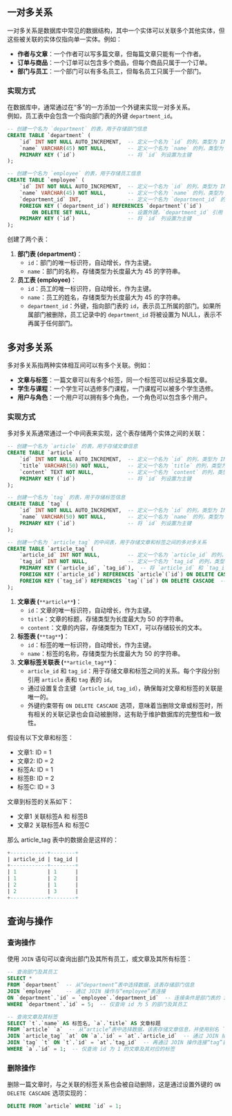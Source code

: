 ## 一对多关系
一对多关系是数据库中常见的数据结构，其中一个实体可以关联多个其他实体，但这些被关联的实体仅指向单一实体。例如：

- **作者与文章**：一个作者可以写多篇文章，但每篇文章只能有一个作者。
- **订单与商品**：一个订单可以包含多个商品，但每个商品只属于一个订单。
- **部门与员工**：一个部门可以有多名员工，但每名员工只属于一个部门。

### 实现方式
在数据库中，通常通过在“多”的一方添加一个外键来实现一对多关系。<br />例如，员工表中会包含一个指向部门表的外键 `department_id`。
```sql
-- 创建一个名为 `department` 的表，用于存储部门信息
CREATE TABLE `department` (
    `id` INT NOT NULL AUTO_INCREMENT,  -- 定义一个名为 `id` 的列，类型为 INT，不允许为空，自动增长
    `name` VARCHAR(45) NOT NULL,       -- 定义一个名为 `name` 的列，类型为 VARCHAR(45)，不允许为空
    PRIMARY KEY (`id`)                 -- 将 `id` 列设置为主键
);

-- 创建一个名为 `employee` 的表，用于存储员工信息
CREATE TABLE `employee` (
    `id` INT NOT NULL AUTO_INCREMENT,  -- 定义一个名为 `id` 的列，类型为 INT，不允许为空，自动增长
    `name` VARCHAR(45) NOT NULL,       -- 定义一个名为 `name` 的列，类型为 VARCHAR(45)，不允许为空
    `department_id` INT,               -- 定义一个名为 `department_id` 的列，类型为 INT，用于存储员工所属部门的 ID
    FOREIGN KEY (`department_id`) REFERENCES `department`(`id`) 
        ON DELETE SET NULL,            -- 设置外键，`department_id` 引用 `department` 表的 `id`，当部门被删除时，相关员工的 `department_id` 设置为 NULL
    PRIMARY KEY (`id`)                 -- 将 `id` 列设置为主键
);
```
创建了两个表：

1. **部门表 (department)**：
   - `id`：部门的唯一标识符，自动增长，作为主键。
   - `name`：部门的名称，存储类型为长度最大为 45 的字符串。
2. **员工表 (employee)**：
   - `id`：员工的唯一标识符，自动增长，作为主键。
   - `name`：员工的姓名，存储类型为长度最大为 45 的字符串。
   - `department_id`：外键，指向部门表的 `id`，表示员工所属的部门。如果所属部门被删除，员工记录中的 `department_id` 将被设置为 NULL，表示不再属于任何部门。


## 多对多关系
多对多关系指两种实体相互间可以有多个关联。例如：

- **文章与标签**：一篇文章可以有多个标签，同一个标签可以标记多篇文章。
- **学生与课程**：一个学生可以选修多门课程，一门课程可以被多个学生选修。
- **用户与角色**：一个用户可以拥有多个角色，一个角色可以包含多个用户。

### 实现方式
多对多关系通常通过一个中间表来实现，这个表存储两个实体之间的关联：
```sql
-- 创建一个名为 `article` 的表，用于存储文章信息
CREATE TABLE `article` (
    `id` INT NOT NULL AUTO_INCREMENT,  -- 定义一个名为 `id` 的列，类型为 INT，不允许为空，自动增长，用于唯一标识每篇文章
    `title` VARCHAR(50) NOT NULL,      -- 定义一个名为 `title` 的列，类型为 VARCHAR(50)，不允许为空，用于存储文章的标题
    `content` TEXT NOT NULL,           -- 定义一个名为 `content` 的列，类型为 TEXT，不允许为空，用于存储文章的内容
    PRIMARY KEY (`id`)                 -- 将 `id` 列设置为主键
);

-- 创建一个名为 `tag` 的表，用于存储标签信息
CREATE TABLE `tag` (
    `id` INT NOT NULL AUTO_INCREMENT,  -- 定义一个名为 `id` 的列，类型为 INT，不允许为空，自动增长，用于唯一标识每个标签
    `name` VARCHAR(50) NOT NULL,       -- 定义一个名为 `name` 的列，类型为 VARCHAR(50)，不允许为空，用于存储标签的名称
    PRIMARY KEY (`id`)                 -- 将 `id` 列设置为主键
);

-- 创建一个名为 `article_tag` 的中间表，用于存储文章和标签之间的多对多关系
CREATE TABLE `article_tag` (
    `article_id` INT NOT NULL,         -- 定义一个名为 `article_id` 的列，类型为 INT，不允许为空，用于引用文章表的 `id`
    `tag_id` INT NOT NULL,             -- 定义一个名为 `tag_id` 的列，类型为 INT，不允许为空，用于引用标签表的 `id`
    PRIMARY KEY (`article_id`, `tag_id`),  -- 将 `article_id` 和 `tag_id` 组合设置为主键，确保每对文章和标签的关系是唯一的
    FOREIGN KEY (`article_id`) REFERENCES `article`(`id`) ON DELETE CASCADE,  -- 设置外键，当引用的文章被删除时，相关的关联记录也会被自动删除
    FOREIGN KEY (`tag_id`) REFERENCES `tag`(`id`) ON DELETE CASCADE  -- 设置外键，当引用的标签被删除时，相关的关联记录也会被自动删除
);
```

1. **文章表 (**`**article**`**)**：
   - `id`：文章的唯一标识符，自动增长，作为主键。
   - `title`：文章的标题，存储类型为长度最大为 50 的字符串。
   - `content`：文章的内容，存储类型为 TEXT，可以存储较长的文本。
2. **标签表 (**`**tag**`**)**：
   - `id`：标签的唯一标识符，自动增长，作为主键。
   - `name`：标签的名称，存储类型为长度最大为 50 的字符串。
3. **文章标签关联表 (**`**article_tag**`**)**：
   - `article_id` 和 `tag_id`：用于存储文章和标签之间的关系。每个字段分别引用 `article` 表和 `tag` 表的 `id`。
   - 通过设置复合主键（`article_id`, `tag_id`），确保每对文章和标签的关联是唯一的。
   - 外键约束带有 `ON DELETE CASCADE` 选项，意味着当删除文章或标签时，所有相关的关联记录也会自动被删除，这有助于维护数据库的完整性和一致性。

假设有以下文章和标签：

- 文章1: ID = 1
- 文章2: ID = 2
- 标签A: ID = 1
- 标签B: ID = 2
- 标签C: ID = 3

文章到标签的关系如下：

- 文章1 关联标签A 和 标签B
- 文章2 关联标签A 和 标签C

那么 article_tag 表中的数据会是这样的：
```sql
+------------+--------+
| article_id | tag_id |
+------------+--------+
| 1          | 1      |
| 1          | 2      |
| 2          | 1      |
| 2          | 3      |
+------------+--------+
```

## 查询与操作
### 查询操作
使用 `JOIN` 语句可以查询出部门及其所有员工，或文章及其所有标签：
```sql
-- 查询部门及其员工
SELECT * 
FROM `department`  -- 从“department”表中选择数据，该表存储部门信息
JOIN `employee`    -- 通过 JOIN 操作与“employee”表连接
ON `department`.`id` = `employee`.`department_id`  -- 连接条件是部门表的 id 与员工表的部门 id 相匹配
WHERE `department`.`id` = 5;  -- 仅查询 id 为 5 的部门及其员工

-- 查询文章及其标签
SELECT `t`.`name` AS 标签名, `a`.`title` AS 文章标题
FROM `article` `a`  -- 从“article”表中选择数据，该表存储文章信息，并使用别名 `a`
JOIN `article_tag` `at` ON `a`.`id` = `at`.`article_id`  -- 通过 JOIN 操作连接“article_tag”表，使用别名 `at`，连接条件是文章 ID 匹配
JOIN `tag` `t` ON `t`.`id` = `at`.`tag_id`  -- 再通过 JOIN 操作连接“tag”表，使用别名 `t`，连接条件是标签 ID 匹配
WHERE `a`.`id` = 1;  -- 仅查询 id 为 1 的文章及其对应的标签
```

### 删除操作
删除一篇文章时，与之关联的标签关系也会被自动删除，这是通过设置外键的 `ON DELETE CASCADE` 选项实现的：
```sql
DELETE FROM `article` WHERE `id` = 1;
```

